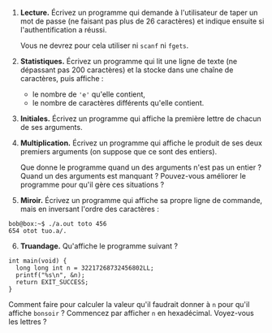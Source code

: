 1. **Lecture.** Écrivez un programme qui demande à l'utilisateur de taper un mot de passe (ne faisant pas plus de 26 caractères) et indique ensuite si l'authentification a réussi.

   Vous ne devrez pour cela utiliser ni `scanf` ni `fgets`.

2. **Statistiques.** Écrivez un programme qui lit une ligne de texte (ne dépassant pas 200 caractères) et la stocke dans une chaîne de caractères, puis affiche :

   - le nombre de `'e'` qu'elle contient,
   - le nombre de caractères différents qu'elle contient.

   

3. **Initiales.** Écrivez un programme qui affiche la première lettre de chacun de ses arguments.

4. **Multiplication.** Écrivez un programme qui affiche le produit de ses deux premiers arguments (on suppose que ce sont des entiers).

   Que donne le programme quand un des arguments n'est pas un entier ? Quand un des arguments est manquant ? Pouvez-vous améliorer le programme pour qu'il gère ces situations ?

5.  **Miroir.** Écrivez un programme qui affiche sa propre ligne de commande, mais en inversant l'ordre des caractères :

   ```
   bob@box:~$ ./a.out toto 456
   654 otot tuo.a/.
   ```

   

6.  **Truandage.** Qu'affiche le programme suivant ?

   

   ```
   int main(void) {
     long long int n = 32217268732456802LL;
     printf("%s\n", &n);
     return EXIT_SUCCESS;
   }
   ```

   

   Comment faire pour calculer la valeur qu'il faudrait donner à `n` pour qu'il affiche `bonsoir` ? Commencez par afficher `n` en hexadécimal. Voyez-vous les lettres ?